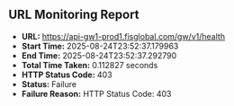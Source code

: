 ## URL Monitoring Report

- **URL:** https://api-gw1-prod1.fisglobal.com/gw/v1/health
- **Start Time:** 2025-08-24T23:52:37.179963
- **End Time:** 2025-08-24T23:52:37.292790
- **Total Time Taken:** 0.112827 seconds
- **HTTP Status Code:** 403
- **Status:** Failure
- **Failure Reason:** HTTP Status Code: 403
